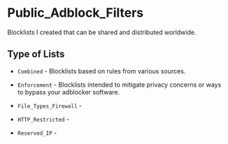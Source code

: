 # Public_Adblock_Filters
Blocklists I created that can be shared and distributed worldwide.
<br>
 
## Type of Lists

* `Combined` - Blocklists based on rules from various sources.

* `Enforcement` - Blocklists intended to mitigate privacy concerns or ways to bypass your adblocker software. 

* `File_Types_Firewall` - 

* `HTTP_Restricted` - 

* `Reserved_IP`  - 

